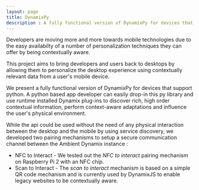 ```yaml
---
layout: page
title: DynamixPy
description : A fully functional version of DynamixPy for devices that support python. A python based app developer can easily drop-in this py library and use runtime installed Dynamix plug-ins to discover rich, high order contextual information, perform context-aware adaptations and influence the user's physical environment.
---
```


Developers are moving more and more towards mobile technologies due to the easy availabilty of a number of personalization techniques they can offer by being contextually aware.

This project aims to bring developers and users back to desktops by allowing them to personalize the desktop experience using contextually relevant data from a user's mobile device. 

We present a fully functional version of DynamixPy for devices that support python. A python based app developer can easily drop-in this py library and use runtime installed Dynamix plug-ins to discover rich, high order contextual information, perform context-aware adaptations and influence the user's physical environment.

While the api could be used without the need of any physical interaction between the desktop and the mobile by using service discovery, we developed two pairing mechanisms to setup a secure communication channel between the Ambient Dynamix instance  :

* NFC to Interact - We tested out the _NFC to interact_ pairing mechanism on Raspberry Pi 2 with an NFC chip. 
* Scan to Interact - The _scan to interact_ mechanism is based on a simple QR code mechanism and is currently used by DynamixJS to enable legacy websites to be contextually aware. 
